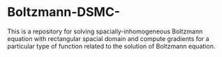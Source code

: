 # Boltzmann-DSMC-

This is a repository for solving spacially-inhomogeneous Boltzmann equation with rectangular spacial domain 
and compute gradients for a particular type of function related to the solution of Boltzmann equation.

